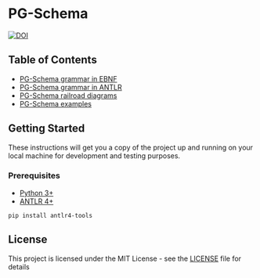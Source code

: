 # PG-Schema

[![DOI](https://zenodo.org/badge/568072768.svg)](https://zenodo.org/badge/latestdoi/568072768)

##  Table of Contents
* [PG-Schema grammar in EBNF](ebnf)
* [PG-Schema grammar in ANTLR](antrl)
* [PG-Schema railroad diagrams](railroad_diagrams)
* [PG-Schema examples](examples)

## Getting Started

These instructions will get you a copy of the project up and running on your local machine for development and testing purposes.

### Prerequisites

* [Python 3+](https://www.python.org/downloads/)
* [ANTLR 4+](https://www.antlr.org/download.html)

```pip install antlr4-tools```


## License

This project is licensed under the MIT License - see the [LICENSE](LICENSE) file for details
